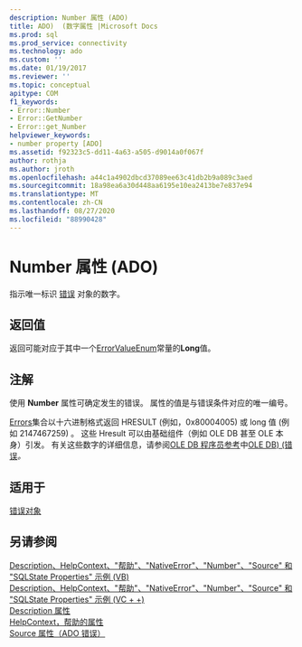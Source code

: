 ```yaml
---
description: Number 属性 (ADO)
title: ADO)  (数字属性 |Microsoft Docs
ms.prod: sql
ms.prod_service: connectivity
ms.technology: ado
ms.custom: ''
ms.date: 01/19/2017
ms.reviewer: ''
ms.topic: conceptual
apitype: COM
f1_keywords:
- Error::Number
- Error::GetNumber
- Error::get_Number
helpviewer_keywords:
- number property [ADO]
ms.assetid: f92323c5-dd11-4a63-a505-d9014a0f067f
author: rothja
ms.author: jroth
ms.openlocfilehash: a44c1a4902dbcd37089ee63c41db2b9a089c3aed
ms.sourcegitcommit: 18a98ea6a30d448aa6195e10ea2413be7e837e94
ms.translationtype: MT
ms.contentlocale: zh-CN
ms.lasthandoff: 08/27/2020
ms.locfileid: "88990428"
---
```

# <a name="number-property-ado"></a>Number 属性 (ADO)
指示唯一标识 [错误](./error-object.md) 对象的数字。  
  
## <a name="return-value"></a>返回值  
 返回可能对应于其中一个[ErrorValueEnum](./errorvalueenum.md)常量的**Long**值。  
  
## <a name="remarks"></a>注解  
 使用 **Number** 属性可确定发生的错误。 属性的值是与错误条件对应的唯一编号。  
  
 [Errors](./errors-collection-ado.md)集合以十六进制格式返回 HRESULT (例如，0x80004005) 或 long 值 (例如 2147467259) 。 这些 Hresult 可以由基础组件（例如 OLE DB 甚至 OLE 本身）引发。 有关这些数字的详细信息，请参阅[OLE DB 程序员参考](/previous-versions/windows/desktop/ms713643(v=vs.85))中[OLE DB)  (错误](/previous-versions/windows/desktop/ms724533(v=vs.85))*。*  
  
## <a name="applies-to"></a>适用于  
 [错误对象](./error-object.md)  
  
## <a name="see-also"></a>另请参阅  
 [Description、HelpContext、"帮助"、"NativeError"、"Number"、"Source" 和 "SQLState Properties" 示例 (VB) ](./description-helpcontext-helpfile-nativeerror-number-source-example-vb.md)   
 [Description、HelpContext、"帮助"、"NativeError"、"Number"、"Source" 和 "SQLState Properties" 示例 (VC + +) ](./description-helpcontext-helpfile-nativeerror-number-source-example-vc.md)   
 [Description 属性](./description-property.md)   
 [HelpContext，帮助的属性](./helpcontext-helpfile-properties.md)   
 [Source 属性（ADO 错误）](./source-property-ado-error.md)